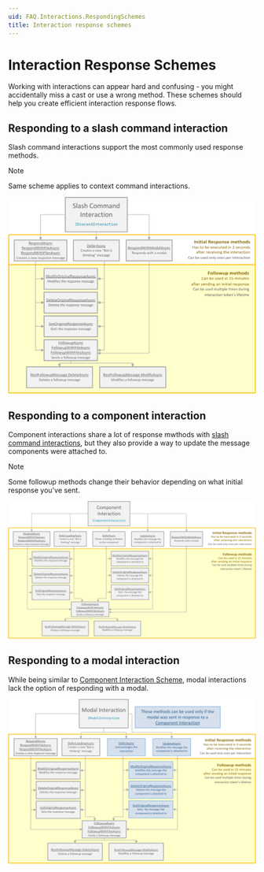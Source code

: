 ```yaml
---
uid: FAQ.Interactions.RespondingSchemes
title: Interaction response schemes
---
```


# Interaction Response Schemes

Working with interactions can appear hard and confusing - you might accidentally miss a cast or use a wrong method. These schemes should help you create efficient interaction response flows.

## Responding to a slash command interaction

Slash command interactions support the most commonly used response methods.

> [!NOTE]
> Same scheme applies to context command interactions.

![Slash command interaction](images/response-scheme-slash.png)

## Responding to a component interaction

Component interactions share a lot of response mwthods with [slash command interactions](#responding-to-a-slash-command-interaction), but they also provide a way to update the message components were attached to. 

> [!NOTE]
> Some followup methods change their behavior depending on what initial response you've sent.

![Slash command interaction](images/response-scheme-component.png)

## Responding to a modal interaction

While being similar to [Component Interaction Scheme](#responding-to-a-modal-interaction), modal interactions lack the option of responding with a modal.

![Slash command interaction](images/response-scheme-modal.png)